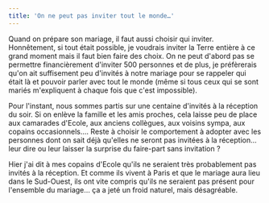 ```yaml
---
title: 'On ne peut pas inviter tout le monde…'
---
```


Quand on prépare son mariage, il faut aussi choisir qui inviter. Honnêtement, si
tout était possible, je voudrais inviter la Terre entière à ce grand moment mais
il faut bien faire des choix. On ne peut d'abord pas se permettre financièrement
d'inviter 500 personnes et de plus, je préfèrerais qu'on ait suffisement peu
d'invités à notre mariage pour se rappeler qui était là et pouvoir parler avec
tout le monde (même si tous ceux qui se sont mariés m'expliquent à chaque fois
que c'est impossible).

Pour l'instant, nous sommes partis sur une centaine d'invités à la réception du
soir. Si on enlève la famille et les amis proches, cela laisse peu de place aux
camarades d'Ecole, aux anciens collègues, aux voisins sympa, aux copains
occasionnels…. Reste à choisir le comportement à adopter avec les personnes dont
on sait déjà qu'elles ne seront pas invitées à la réception… leur dire ou leur
laisser la surprise du faire-part sans invitation&nbsp;?

Hier j'ai dit à mes copains d'Ecole qu'ils ne seraient très probablement pas
invités à la réception. Et comme ils vivent à Paris et que le mariage aura lieu
dans le Sud-Ouest, ils ont vite compris qu'ils ne seraient pas présent pour
l'ensemble du mariage… ça a jeté un froid naturel, mais désagréable.
